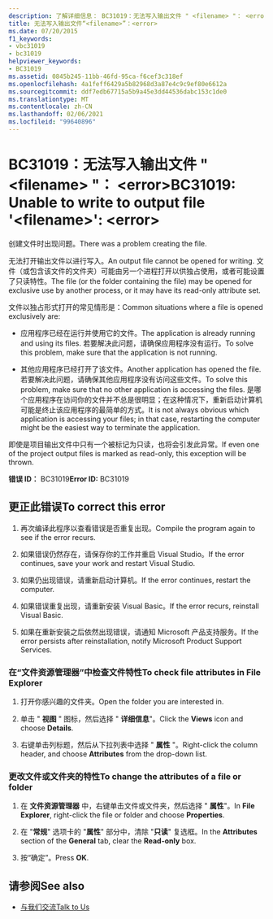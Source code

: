 ```yaml
---
description: 了解详细信息： BC31019：无法写入输出文件 " <filename> "： <error>
title: 无法写入输出文件“<filename>”：<error>
ms.date: 07/20/2015
f1_keywords:
- vbc31019
- bc31019
helpviewer_keywords:
- BC31019
ms.assetid: 0845b245-11bb-46fd-95ca-f6cef3c318ef
ms.openlocfilehash: 4a1feff6429a5b82968d3a87e4c9c9ef80e6612a
ms.sourcegitcommit: ddf7edb67715a5b9a45e3dd44536dabc153c1de0
ms.translationtype: MT
ms.contentlocale: zh-CN
ms.lasthandoff: 02/06/2021
ms.locfileid: "99640896"
---
```

# <a name="bc31019-unable-to-write-to-output-file-filename-error"></a><span data-ttu-id="e3e37-103">BC31019：无法写入输出文件 " \<filename> "： \<error></span><span class="sxs-lookup"><span data-stu-id="e3e37-103">BC31019: Unable to write to output file '\<filename>': \<error></span></span>

<span data-ttu-id="e3e37-104">创建文件时出现问题。</span><span class="sxs-lookup"><span data-stu-id="e3e37-104">There was a problem creating the file.</span></span>

 <span data-ttu-id="e3e37-105">无法打开输出文件以进行写入。</span><span class="sxs-lookup"><span data-stu-id="e3e37-105">An output file cannot be opened for writing.</span></span> <span data-ttu-id="e3e37-106">文件（或包含该文件的文件夹）可能由另一个进程打开以供独占使用，或者可能设置了只读特性。</span><span class="sxs-lookup"><span data-stu-id="e3e37-106">The file (or the folder containing the file) may be opened for exclusive use by another process, or it may have its read-only attribute set.</span></span>

 <span data-ttu-id="e3e37-107">文件以独占形式打开的常见情形是：</span><span class="sxs-lookup"><span data-stu-id="e3e37-107">Common situations where a file is opened exclusively are:</span></span>

- <span data-ttu-id="e3e37-108">应用程序已经在运行并使用它的文件。</span><span class="sxs-lookup"><span data-stu-id="e3e37-108">The application is already running and using its files.</span></span> <span data-ttu-id="e3e37-109">若要解决此问题，请确保应用程序没有运行。</span><span class="sxs-lookup"><span data-stu-id="e3e37-109">To solve this problem, make sure that the application is not running.</span></span>

- <span data-ttu-id="e3e37-110">其他应用程序已经打开了该文件。</span><span class="sxs-lookup"><span data-stu-id="e3e37-110">Another application has opened the file.</span></span> <span data-ttu-id="e3e37-111">若要解决此问题，请确保其他应用程序没有访问这些文件。</span><span class="sxs-lookup"><span data-stu-id="e3e37-111">To solve this problem, make sure that no other application is accessing the files.</span></span> <span data-ttu-id="e3e37-112">是哪个应用程序在访问你的文件并不总是很明显；在这种情况下，重新启动计算机可能是终止该应用程序的最简单的方式。</span><span class="sxs-lookup"><span data-stu-id="e3e37-112">It is not always obvious which application is accessing your files; in that case, restarting the computer might be the easiest way to terminate the application.</span></span>

 <span data-ttu-id="e3e37-113">即使是项目输出文件中只有一个被标记为只读，也将会引发此异常。</span><span class="sxs-lookup"><span data-stu-id="e3e37-113">If even one of the project output files is marked as read-only, this exception will be thrown.</span></span>

 <span data-ttu-id="e3e37-114">**错误 ID：** BC31019</span><span class="sxs-lookup"><span data-stu-id="e3e37-114">**Error ID:** BC31019</span></span>

## <a name="to-correct-this-error"></a><span data-ttu-id="e3e37-115">更正此错误</span><span class="sxs-lookup"><span data-stu-id="e3e37-115">To correct this error</span></span>

1. <span data-ttu-id="e3e37-116">再次编译此程序以查看错误是否重复出现。</span><span class="sxs-lookup"><span data-stu-id="e3e37-116">Compile the program again to see if the error recurs.</span></span>

2. <span data-ttu-id="e3e37-117">如果错误仍然存在，请保存你的工作并重启 Visual Studio。</span><span class="sxs-lookup"><span data-stu-id="e3e37-117">If the error continues, save your work and restart Visual Studio.</span></span>

3. <span data-ttu-id="e3e37-118">如果仍出现错误，请重新启动计算机。</span><span class="sxs-lookup"><span data-stu-id="e3e37-118">If the error continues, restart the computer.</span></span>

4. <span data-ttu-id="e3e37-119">如果错误重复出现，请重新安装 Visual Basic。</span><span class="sxs-lookup"><span data-stu-id="e3e37-119">If the error recurs, reinstall Visual Basic.</span></span>

5. <span data-ttu-id="e3e37-120">如果在重新安装之后依然出现错误，请通知 Microsoft 产品支持服务。</span><span class="sxs-lookup"><span data-stu-id="e3e37-120">If the error persists after reinstallation, notify Microsoft Product Support Services.</span></span>

### <a name="to-check-file-attributes-in-file-explorer"></a><span data-ttu-id="e3e37-121">在“文件资源管理器”中检查文件特性</span><span class="sxs-lookup"><span data-stu-id="e3e37-121">To check file attributes in File Explorer</span></span>

1. <span data-ttu-id="e3e37-122">打开你感兴趣的文件夹。</span><span class="sxs-lookup"><span data-stu-id="e3e37-122">Open the folder you are interested in.</span></span>

2. <span data-ttu-id="e3e37-123">单击 " **视图** " 图标，然后选择 " **详细信息**"。</span><span class="sxs-lookup"><span data-stu-id="e3e37-123">Click the **Views** icon and choose **Details**.</span></span>

3. <span data-ttu-id="e3e37-124">右键单击列标题，然后从下拉列表中选择 " **属性** "。</span><span class="sxs-lookup"><span data-stu-id="e3e37-124">Right-click the column header, and choose **Attributes** from the drop-down list.</span></span>

### <a name="to-change-the-attributes-of-a-file-or-folder"></a><span data-ttu-id="e3e37-125">更改文件或文件夹的特性</span><span class="sxs-lookup"><span data-stu-id="e3e37-125">To change the attributes of a file or folder</span></span>

1. <span data-ttu-id="e3e37-126">在 **文件资源管理器** 中，右键单击文件或文件夹，然后选择 " **属性**"。</span><span class="sxs-lookup"><span data-stu-id="e3e37-126">In **File Explorer**, right-click the file or folder and choose **Properties**.</span></span>

2. <span data-ttu-id="e3e37-127">在 "**常规**" 选项卡的 "**属性**" 部分中，清除 "**只读**" 复选框。</span><span class="sxs-lookup"><span data-stu-id="e3e37-127">In the **Attributes** section of the **General** tab, clear the **Read-only** box.</span></span>

3. <span data-ttu-id="e3e37-128">按“确定”。</span><span class="sxs-lookup"><span data-stu-id="e3e37-128">Press **OK**.</span></span>

## <a name="see-also"></a><span data-ttu-id="e3e37-129">请参阅</span><span class="sxs-lookup"><span data-stu-id="e3e37-129">See also</span></span>

- [<span data-ttu-id="e3e37-130">与我们交流</span><span class="sxs-lookup"><span data-stu-id="e3e37-130">Talk to Us</span></span>](/visualstudio/ide/feedback-options)
